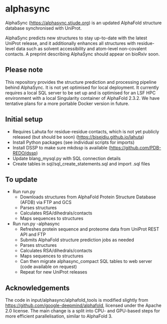 # alphasync

AlphaSync (https://alphasync.stjude.org) is an updated AlphaFold structure database synchronised with UniProt.

AlphaSync predicts new structures to stay up-to-date with the latest UniProt release, and it additionally enhances all structures with residue-level data such as solvent accessibility and atom-level non-covalent contacts. A preprint describing AlphaSync should appear on bioRxiv soon.

## Please note

This repository provides the structure prediction and processing pipeline behind AlphaSync. It is not yet optimised for local deployment. It currently requires a local SQL server to be set up and is optimised for an LSF HPC environment with a local Singularity container of AlphaFold 2.3.2. We have tentative plans for a more portable Docker version in future.

## Initial setup
- Requires Lahuta for residue-residue contacts, which is not yet publicly released (but should be soon) (https://bisejdiu.github.io/lahuta)
- Install Python packages (see individual scripts for imports)
- Install DSSP to make sure mkdssp is available (https://github.com/PDB-REDO/dssp)
- Update blang_mysql.py with SQL connection details
- Create tables in sql/sql_create_statements.sql and import .sql files

## To update
- Run run.py
    - Downloads structures from AlphaFold Protein Structure Database (AFDB) via FTP and GCS
    - Parses structures
    - Calculates RSA/dihedrals/contacts
    - Maps sequences to structures
- Run run.py -alphasync
    - Refreshes protein sequence and proteome data from UniProt REST API and FTP
    - Submits AlphaFold structure prediction jobs as needed
    - Parses structures
    - Calculates RSA/dihedrals/contacts
    - Maps sequences to structures
    - Can then migrate alphasync_compact SQL tables to web server (code available on request)
    - Repeat for new UniProt releases

## Acknowledgements
The code in input/alphasync/alphafold_tools is modified slightly from https://github.com/google-deepmind/alphafold, licensed under the Apache 2.0 license. The main change is a split into CPU- and GPU-based steps for more efficient parallelisation, similar to AlphaFold 3.

